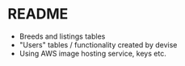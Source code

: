 # README

* Breeds and listings tables
* "Users" tables / functionality created by devise
* Using AWS image hosting service, keys etc.
